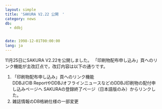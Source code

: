 ```yaml
---
layout: simple
title: 'SAKURA V2.22 公開　'
category: news
db:
  - ddbj


date: 1998-12-01T00:00:00
lang: ja
---
```


11月25日にSAKURA V2.22を公開しました。 「印刷物配布申し込み」頁へのリンク機能が主改訂点で，改訂内容は以下の通りです。

<ol>
    <li>「印刷物配布申し込み」頁へのリンク機能<br>DDBJ/CIB ReportやDDBJオフラインニュースなどのDDBJ印刷物の配付申し込みページへ SAKURAの登録終了ページ（日本語版のみ）からリンクした。</li>
    <li>雑誌情報のDB格納仕様の一部変更</li>
</ol>
